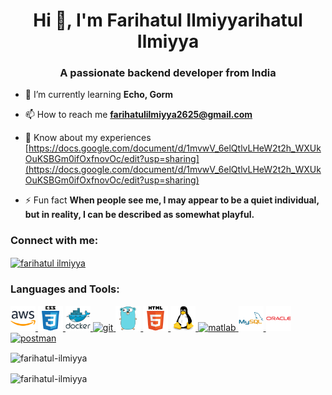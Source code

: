 <h1 align="center">Hi 👋, I'm Farihatul Ilmiyyarihatul Ilmiyya</h1>
<h3 align="center">A passionate backend developer from India</h3>

- 🌱 I’m currently learning **Echo, Gorm**

- 📫 How to reach me **farihatulilmiyya2625@gmail.com**

- 📄 Know about my experiences [https://docs.google.com/document/d/1mvwV_6elQtlvLHeW2t2h_WXUkOuKSBGm0ifOxfnovOc/edit?usp=sharing](https://docs.google.com/document/d/1mvwV_6elQtlvLHeW2t2h_WXUkOuKSBGm0ifOxfnovOc/edit?usp=sharing)

- ⚡ Fun fact **When people see me, I may appear to be a quiet individual, but in reality, I can be described as somewhat playful.**

<h3 align="left">Connect with me:</h3>
<p align="left">
<a href="https://linkedin.com/in/farihatul ilmiyya" target="blank"><img align="center" src="https://raw.githubusercontent.com/rahuldkjain/github-profile-readme-generator/master/src/images/icons/Social/linked-in-alt.svg" alt="farihatul ilmiyya" height="30" width="40" /></a>
</p>

<h3 align="left">Languages and Tools:</h3>
<p align="left"> <a href="https://aws.amazon.com" target="_blank" rel="noreferrer"> <img src="https://raw.githubusercontent.com/devicons/devicon/master/icons/amazonwebservices/amazonwebservices-original-wordmark.svg" alt="aws" width="40" height="40"/> </a> <a href="https://www.w3schools.com/css/" target="_blank" rel="noreferrer"> <img src="https://raw.githubusercontent.com/devicons/devicon/master/icons/css3/css3-original-wordmark.svg" alt="css3" width="40" height="40"/> </a> <a href="https://www.docker.com/" target="_blank" rel="noreferrer"> <img src="https://raw.githubusercontent.com/devicons/devicon/master/icons/docker/docker-original-wordmark.svg" alt="docker" width="40" height="40"/> </a> <a href="https://git-scm.com/" target="_blank" rel="noreferrer"> <img src="https://www.vectorlogo.zone/logos/git-scm/git-scm-icon.svg" alt="git" width="40" height="40"/> </a> <a href="https://golang.org" target="_blank" rel="noreferrer"> <img src="https://raw.githubusercontent.com/devicons/devicon/master/icons/go/go-original.svg" alt="go" width="40" height="40"/> </a> <a href="https://www.w3.org/html/" target="_blank" rel="noreferrer"> <img src="https://raw.githubusercontent.com/devicons/devicon/master/icons/html5/html5-original-wordmark.svg" alt="html5" width="40" height="40"/> </a> <a href="https://www.linux.org/" target="_blank" rel="noreferrer"> <img src="https://raw.githubusercontent.com/devicons/devicon/master/icons/linux/linux-original.svg" alt="linux" width="40" height="40"/> </a> <a href="https://www.mathworks.com/" target="_blank" rel="noreferrer"> <img src="https://upload.wikimedia.org/wikipedia/commons/2/21/Matlab_Logo.png" alt="matlab" width="40" height="40"/> </a> <a href="https://www.mysql.com/" target="_blank" rel="noreferrer"> <img src="https://raw.githubusercontent.com/devicons/devicon/master/icons/mysql/mysql-original-wordmark.svg" alt="mysql" width="40" height="40"/> </a> <a href="https://www.oracle.com/" target="_blank" rel="noreferrer"> <img src="https://raw.githubusercontent.com/devicons/devicon/master/icons/oracle/oracle-original.svg" alt="oracle" width="40" height="40"/> </a> <a href="https://postman.com" target="_blank" rel="noreferrer"> <img src="https://www.vectorlogo.zone/logos/getpostman/getpostman-icon.svg" alt="postman" width="40" height="40"/> </a> </p>

<p><img align="center" src="https://github-readme-stats.vercel.app/api/top-langs?username=farihatul-ilmiyya&show_icons=true&locale=en&layout=compact" alt="farihatul-ilmiyya" /></p>

<p><img align="center" src="https://github-readme-streak-stats.herokuapp.com/?user=farihatul-ilmiyya&" alt="farihatul-ilmiyya" /></p>
